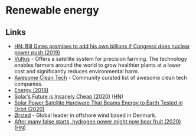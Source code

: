 # Renewable energy

## Links

* [HN: Bill Gates promises to add his own billions if Congress does nuclear power push \(2019\)](https://news.ycombinator.com/item?id=19008241)
* [Vultus](https://www.vultus.se/) - Offers a satellite system for precision farming. The technology enables farmers around the world to grow healthier plants at a lower cost and significantly reduces environmental harm.
* [Awesome Clean Tech](https://github.com/nglgzz/awesome-clean-tech) - Community curated list of awesome clean tech companies.
* [Energy \(2019\)](https://jwmza.com/thoughts/energy/)
* [Solar’s Future is Insanely Cheap \(2020\)](https://rameznaam.com/2020/05/14/solars-future-is-insanely-cheap-2020/) \([HN](https://news.ycombinator.com/item?id=23185166)\)
* [Solar Power Satellite Hardware That Beams Energy to Earth Tested in Orbit \(2020\)](https://scitechdaily.com/solar-power-satellite-hardware-that-beams-energy-to-earth-tested-in-orbit/)
* [Ørsted](https://orsted.com/en) - Global leader in offshore wind based in Denmark.
* [After many false starts, hydrogen power might now bear fruit \(2020\)](https://www.economist.com/science-and-technology/2020/07/04/after-many-false-starts-hydrogen-power-might-now-bear-fruit) \([HN](https://news.ycombinator.com/item?id=23731956)\)

